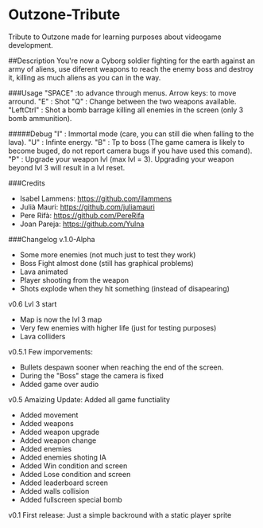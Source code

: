 ﻿# Outzone-Tribute

Tribute to Outzone made for learning purposes about videogame development.


##Description
You're now a Cyborg soldier fighting for the earth against an army of aliens, use diferent weapons to reach the enemy boss and destroy it, killing as much aliens as you can in the way.

###Usage
"SPACE" :to advance through menus.
Arrow keys: to move arround.
 "E" : Shot
 "Q" : Change between the two weapons available. 
 "LeftCtrl" : Shot a bomb barrage killing all enemies in the screen (only 3 bomb ammunition).

#####Debug
 "I" : Immortal mode (care, you can still die when falling to the lava).
 "U" : Infinte energy.
 "B" : Tp to boss (The game camera is likely to become buged, do not report camera bugs if you have used this comand).
 "P" : Upgrade your weapon lvl (max lvl = 3). Upgrading your weapon beyond lvl 3 will result in a lvl reset.

###Credits
 * Isabel Lammens: https://github.com/ilammens
 * Julià Mauri: https://github.com/juliamauri
 * Pere Rifà: https://github.com/PereRifa
 * Joan Pareja: https://github.com/Yulna

 
###Changelog
v.1.0-Alpha
 * Some more enemies (not much just to test they work)
 * Boss Fight almost done (still has graphical problems)
 * Lava animated
 * Player shooting from the weapon
 * Shots explode when they hit something (instead of disapearing)

v0.6 Lvl 3 start
 * Map is now the lvl 3 map
 * Very few enemies with higher life (just for testing purposes)
 * Lava colliders

v0.5.1 Few imporvements:
 * Bullets despawn sooner when reaching the end of the screen.
 * During the "Boss" stage the camera is fixed
 * Added game over audio

v0.5 Amaizing Update: Added all game functiality
 * Added movement
 * Added weapons
 * Added weapon upgrade
 * Added weapon change
 * Added enemies
 * Added enemies shoting IA
 * Added Win condition and screen
 * Added Lose condition and screen
 * Added leaderboard screen
 * Added walls collision
 * Added fullscreen special bomb

v0.1 First release:  Just a simple backround with a static player sprite
